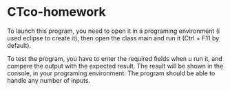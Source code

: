 # CTco-homework
To launch this program, you need to open it in a programing environment (i used eclipse to create it), then open 
the class main and run it (Ctrl + F11 by default).

To test the program, you have to enter the required fields when u run it, and compere the output with the expected result.
The result will be shown in the console, in your programing environment.
The program should be able to handle any number of inputs.

